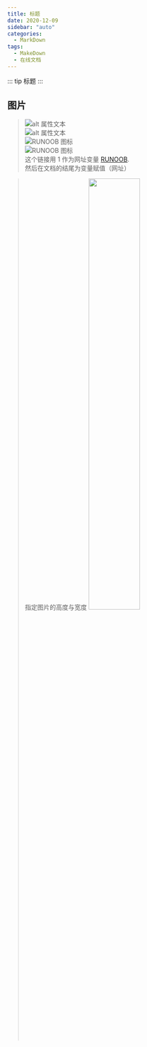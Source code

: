 ```yaml
---
title: 标题
date: 2020-12-09
sidebar: "auto"
categories:
  - MarkDown
tags:
  - MakeDown
  - 在线文档
---
```


::: tip
标题
:::

## 图片
> ![alt 属性文本](图片地址)   
> ![alt 属性文本](图片地址 "可选标题")   
> ![RUNOOB 图标](http://static.runoob.com/images/runoob-logo.png)   
> ![RUNOOB 图标](http://static.runoob.com/images/runoob-logo.png "RUNOOB")   
> 这个链接用 1 作为网址变量 [RUNOOB][1].   
> 然后在文档的结尾为变量赋值（网址）   
  
  [1]: http://static.runoob.com/images/runoob-logo.png
> 指定图片的高度与宽度
> <img src="http://static.runoob.com/images/runoob-logo.png" width="50%">
